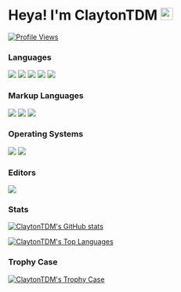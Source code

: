 # Heya! I'm ClaytonTDM <img src="https://i.giphy.com/media/hvRJCLFzcasrR4ia7z/giphy.webp" width="25px">

[![Profile Views](https://komarev.com/ghpvc/?username=claytontdm&label=Profile%20views&color=0e75b6&style=for-the-badge)](#hiya-im-claytontdm-)
<div>
	<h3>Languages</h3>
	<a href="#experience"><img src="https://img.shields.io/badge/JavaScript-F7DF1E?style=for-the-badge&amp;logo=javascript&amp;logoColor=black"></a>
	<a href="#experience"><img src="https://img.shields.io/badge/TypeScript-3077C5?style=for-the-badge&amp;logo=typescript&amp;logoColor=white"></a>
	<a href="#experience"><img src="https://img.shields.io/badge/LuaU-009EFE?style=for-the-badge&amp;logo=robloxstudio&amp;logoColor=white"></a>
	<a href="#experience"><img src="https://img.shields.io/badge/Bash-272E35?style=for-the-badge&logo=gnubash&amp;logoColor=white"></a>
	<a href="#experience"><img src="https://img.shields.io/badge/Batch-404D59?style=for-the-badge&logo=windows&amp;logoColor=white"></a>
	<br>
	<h3>Markup Languages</h3>
	<a href="#experience"><img src="https://img.shields.io/badge/HTML5-E34F26?style=for-the-badge&amp;logo=html5&amp;logoColor=white"></a>
	<a href="#experience"><img src="https://img.shields.io/badge/CSS3-1572B6?style=for-the-badge&amp;logo=css3&amp;logoColor=white"></a>
	<a href="#experience"><img src="https://img.shields.io/badge/Markdown-03A7DD?style=for-the-badge&amp;logo=markdown&amp;logoColor=white"></a>
	<br>
	<h3>Operating Systems</h3>
	<a href="#experience"><img src="https://img.shields.io/badge/Windows-0078D4?style=for-the-badge&amp;logo=windows&amp;logoColor=white"></a>
	<a href="#experience"><img src="https://img.shields.io/badge/Linux%20Mint-69B53F?style=for-the-badge&amp;logo=linuxmint&amp;logoColor=white"></a>
	<br>
	<h3>Editors</h3>
	<a href="#experience"><img src="https://img.shields.io/badge/VSCode-282828?style=for-the-badge&amp;logo=visualstudiocode&amp;logoColor=5FACf0"></a>
</div>

### Stats
[![ClaytonTDM's GitHub stats](https://github-readme-stats.vercel.app/api?username=claytontdm&show_icons=true&theme=github_dark)](#stats)

[![ClaytonTDM's Top Languages](https://github-readme-stats.vercel.app/api/top-langs/?username=claytontdm&layout=compact&theme=github_dark)](#stats)

### Trophy Case
[![ClaytonTDM's Trophy Case](https://github-profile-trophy.vercel.app/?username=claytontdm&theme=onestar)](#trophy-case)
